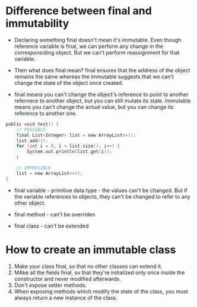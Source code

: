 # Difference between final and immutability
* Declaring something final doesn't mean it's immutable. Even though reference variable is final, we can perform any change in the corresponsiding object. But we can't perform reassignment for that variable. 

* Then what does final mean? final ensures that the address of the object remains the same whereas the Immutable suggests that we can't change the state of the object once created. 

* final means you can't change the object's reference to point to another refernece to another object, but you can still mutate its state. Immutable means you can't change the actual value, but you can change its reference to another one. 

```c
public void test() {
    // POSSIBLE
    final List<Integer> list = new ArrayList<>();
    list.add(1);
    for (int i = 0; i < list.size(); i++) {
        System.out.println(list.get(i));
    }

    // IMPOSSIBLE
    list = new ArrayList<>();
}
```
* final variable - primitive data type - the values can't be changed. But if the variable references to objects, they can't be changed to refer to any other object. 

* final method - can't be overriden
* final class - can't be extended
# How to create an immutable class
1. Make your class final, so that no other classes can extend it. 
2. MAke all the fields final, so that they're initialized only once inside the constructor and never modified afterwards. 
3. Don't expose setter methods. 
4. When exposing methods which modify the state of the class, you must always return a new instance of the class. 


